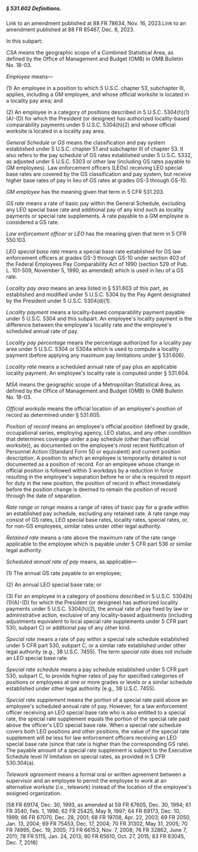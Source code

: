 ##### § 531.602 Definitions. #####

Link to an amendment published at 88 FR 78634, Nov. 16, 2023.Link to an amendment published at 88 FR 85467, Dec. 8, 2023.

In this subpart:

*CSA* means the geographic scope of a Combined Statistical Area, as defined by the Office of Management and Budget (OMB) in OMB Bulletin No. 18-03.

*Employee* means—

(1) An employee in a position to which 5 U.S.C. chapter 53, subchapter III, applies, including a GM employee, and whose official worksite is located in a locality pay area; and

(2) An employee in a category of positions described in 5 U.S.C. 5304(h)(1)(A)-(D) for which the President (or designee) has authorized locality-based comparability payments under 5 U.S.C. 5304(h)(2) and whose official worksite is located in a locality pay area.

*General Schedule* or *GS* means the classification and pay system established under 5 U.S.C. chapter 51 and subchapter III of chapter 53. It also refers to the pay schedule of GS rates established under 5 U.S.C. 5332, as adjusted under 5 U.S.C. 5303 or other law (including GS rates payable to GM employees). Law enforcement officers (LEOs) receiving LEO special base rates are covered by the GS classification and pay system, but receive higher base rates of pay in lieu of GS rates at grades GS-3 through GS-10.

*GM employee* has the meaning given that term in 5 CFR 531.203.

*GS rate* means a rate of basic pay within the General Schedule, excluding any LEO special base rate and additional pay of any kind such as locality payments or special rate supplements. A rate payable to a GM employee is considered a GS rate.

*Law enforcement officer* or *LEO* has the meaning given that term in 5 CFR 550.103.

*LEO special base rate* means a special base rate established for GS law enforcement officers at grades GS-3 through GS-10 under section 403 of the Federal Employees Pay Comparability Act of 1990 (section 529 of Pub. L. 101-509, November 5, 1990, as amended) which is used in lieu of a GS rate.

*Locality pay area* means an area listed in § 531.603 of this part, as established and modified under 5 U.S.C. 5304 by the Pay Agent designated by the President under 5 U.S.C. 5304(d)(1).

*Locality payment* means a locality-based comparability payment payable under 5 U.S.C. 5304 and this subpart. An employee's locality payment is the difference between the employee's locality rate and the employee's scheduled annual rate of pay.

*Locality pay percentage* means the percentage authorized for a locality pay area under 5 U.S.C. 5304 or 5304a which is used to compute a locality payment (before applying any maximum pay limitations under § 531.606).

*Locality rate* means a scheduled annual rate of pay plus an applicable locality payment. An employee's locality rate is computed under § 531.604.

*MSA* means the geographic scope of a Metropolitan Statistical Area, as defined by the Office of Management and Budget (OMB) in OMB Bulletin No. 18-03.

*Official worksite* means the official location of an employee's position of record as determined under § 531.605.

*Position of record* means an employee's official position (defined by grade, occupational series, employing agency, LEO status, and any other condition that determines coverage under a pay schedule (other than official worksite)), as documented on the employee's most recent Notification of Personnel Action (Standard Form 50 or equivalent) and current position description. A position to which an employee is temporarily detailed is not documented as a position of record. For an employee whose change in official position is followed within 3 workdays by a reduction in force resulting in the employee's separation before he or she is required to report for duty in the new position, the position of record in effect immediately before the position change is deemed to remain the position of record through the date of separation.

*Rate range* or *range* means a range of rates of basic pay for a grade within an established pay schedule, excluding any retained rate. A rate range may consist of GS rates, LEO special base rates, locality rates, special rates, or, for non-GS employees, similar rates under other legal authority.

*Retained rate* means a rate above the maximum rate of the rate range applicable to the employee which is payable under 5 CFR part 536 or similar legal authority.

*Scheduled annual rate of pay* means, as applicable—

(1) The annual GS rate payable to an employee;

(2) An annual LEO special base rate; or

(3) For an employee in a category of positions described in 5 U.S.C. 5304(h)(1)(A)-(D) for which the President (or designee) has authorized locality payments under 5 U.S.C. 5304(h)(2), the annual rate of pay fixed by law or administrative action, exclusive of any locality-based adjustments (including adjustments equivalent to local special rate supplements under 5 CFR part 530, subpart C) or additional pay of any other kind.

*Special rate* means a rate of pay within a special rate schedule established under 5 CFR part 530, subpart C, or a similar rate established under other legal authority (e.g., 38 U.S.C. 7455). The term *special rate* does not include an LEO special base rate.

*Special rate schedule* means a pay schedule established under 5 CFR part 530, subpart C, to provide higher rates of pay for specified categories of positions or employees at one or more grades or levels or a similar schedule established under other legal authority (e.g., 38 U.S.C. 7455).

*Special rate supplement* means the portion of a special rate paid above an employee's scheduled annual rate of pay. However, for a law enforcement officer receiving an LEO special base rate who is also entitled to a special rate, the special rate supplement equals the portion of the special rate paid above the officer's LEO special base rate. When a special rate schedule covers both LEO positions and other positions, the value of the special rate supplement will be less for law enforcement officers receiving an LEO special base rate (since that rate is higher than the corresponding GS rate). The payable amount of a special rate supplement is subject to the Executive Schedule level IV limitation on special rates, as provided in 5 CFR 530.304(a).

*Telework agreement* means a formal oral or written agreement between a supervisor and an employee to permit the employee to work at an alternative worksite (*i.e.*, telework) instead of the location of the employee's assigned organization.

[58 FR 69174, Dec. 30, 1993, as amended at 59 FR 67605, Dec. 30, 1994; 61 FR 3540, Feb. 1, 1996; 62 FR 25425, May 9, 1997; 64 FR 69173, Dec. 10, 1999; 66 FR 67070, Dec. 28, 2001; 68 FR 19708, Apr. 22, 2003; 69 FR 2050, Jan. 13, 2004; 69 FR 75453, Dec. 17, 2004; 70 FR 31302, May 31, 2005; 70 FR 74995, Dec. 19, 2005; 73 FR 66153, Nov. 7, 2008; 76 FR 32862, June 7, 2011; 78 FR 5115, Jan. 24, 2013; 80 FR 65610, Oct. 27, 2015; 83 FR 63045, Dec. 7, 2018]
